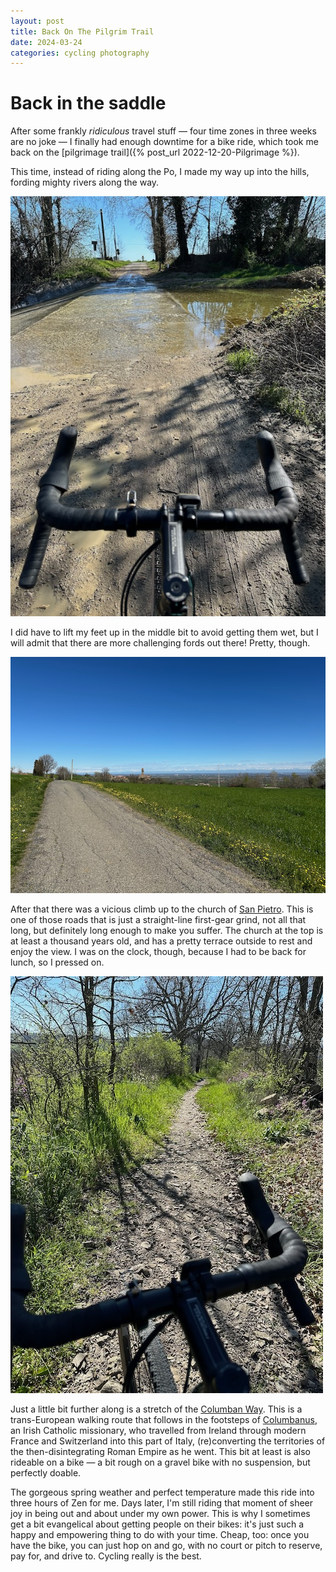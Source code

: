 ```yaml
---
layout: post
title: Back On The Pilgrim Trail
date: 2024-03-24
categories: cycling photography
---
```


# Back in the saddle

After some frankly *ridiculous* travel stuff — four time zones in three weeks are no joke — I finally had enough downtime for a bike ride, which took me back on the [pilgrimage trail]({% post_url 2022-12-20-Pilgrimage %}).

This time, instead of riding along the Po, I made my way up into the hills, fording mighty rivers along the way.

![](/images/IMG_8207.jpeg)

I did have to lift my feet up in the middle bit to avoid getting them wet, but I will admit that there are more challenging fords out there! Pretty, though.

![](/images/IMG_8209.jpeg)

After that there was a vicious climb up to the church of [San Pietro](https://www.beweb.chiesacattolica.it/houses/house/39217/Chiesa+di+San+Pietro+Apostolo). This is one of those roads that is just a straight-line first-gear grind, not all that long, but definitely long enough to make you suffer. The church at the top is at least a thousand years old, and has a pretty terrace outside to rest and enjoy the view. I was on the clock, though, because I had to be back for lunch, so I pressed on.

![](/images/IMG_8210.jpeg)

Just a little bit further along is a stretch of the [Columban Way](https://www.thecolumbanway.org/en/home/). This is a trans-European walking route that follows in the footsteps of [Columbanus](https://en.wikipedia.org/wiki/Columbanus), an Irish Catholic missionary, who travelled from Ireland through modern France and Switzerland into this part of Italy, (re)converting the territories of the then-disintegrating Roman Empire as he went. This bit at least is also rideable on a bike — a bit rough on a gravel bike with no suspension, but perfectly doable.

The gorgeous spring weather and perfect temperature made this ride into three hours of Zen for me. Days later, I'm still riding that moment of sheer joy in being out and about under my own power. This is why I sometimes get a bit evangelical about getting people on their bikes: it's just such a happy and empowering thing to do with your time. Cheap, too: once you have the bike, you can just hop on and go, with no court or pitch to reserve, pay for, and drive to. Cycling really is the best.
